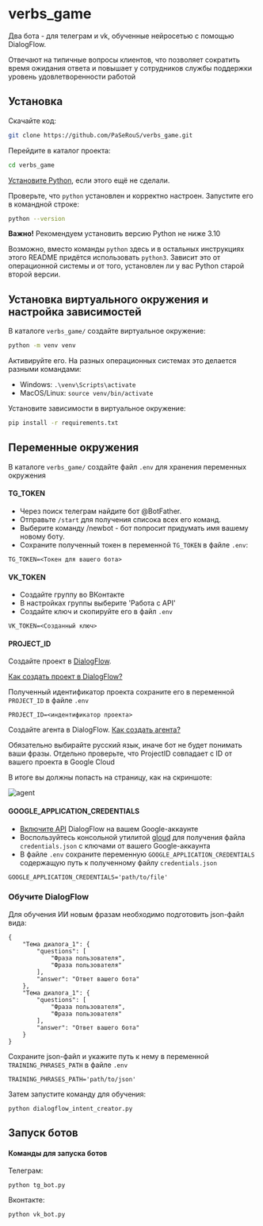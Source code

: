 # verbs_game

Два бота - для телеграм и vk, обученные нейросетью с помощью DialogFlow.

Отвечают на типичные вопросы клиентов, что позволяет сократить время ожидания ответа и повышает у сотрудников службы поддержки 
уровень удовлетворенности работой

## Установка

Скачайте код:
```sh
git clone https://github.com/PaSeRouS/verbs_game.git
```

Перейдите в каталог проекта:
```sh
cd verbs_game
```

[Установите Python](https://www.python.org/), если этого ещё не сделали.

Проверьте, что `python` установлен и корректно настроен. Запустите его в командной строке:
```sh
python --version
```
**Важно!** Рекомендуем установить версию Python не ниже 3.10

Возможно, вместо команды `python` здесь и в остальных инструкциях этого README придётся использовать `python3`.
Зависит это от операционной системы и от того, установлен ли у вас Python старой второй версии.

## Установка виртуального окружения и настройка зависимостей
В каталоге `verbs_game/` создайте виртуальное окружение:
```sh
python -m venv venv
```
Активируйте его. На разных операционных системах это делается разными командами:

- Windows: `.\venv\Scripts\activate`
- MacOS/Linux: `source venv/bin/activate`


Установите зависимости в виртуальное окружение:
```sh
pip install -r requirements.txt
```
## Переменные окружения
В каталоге `verbs_game/` создайте файл `.env` для хранения переменных окружения

#### TG_TOKEN
* Через поиск телеграм найдите бот @BotFather. 
* Отправьте `/start` для получения списока всех его команд.
* Выберите команду /newbot - бот попросит придумать имя вашему новому боту. 
* Сохраните полученный токен в переменной `TG_TOKEN` в файле `.env`:

```
TG_TOKEN=<Токен для вашего бота>
```

#### VK_TOKEN
* Создайте группу во ВКонтакте
* В настройках группы выберите 'Работа с API'
* Создайте ключ и скопируйте его в файл `.env`

```
VK_TOKEN=<Созданный ключ>
```

#### PROJECT_ID

Создайте проект в [DialogFlow](https://dialogflow.cloud.google.com/#/login).<br>

[Как создать проект в DialogFlow?](https://cloud.google.com/dialogflow/docs/quick/setup)<br>

Полученный идентификатор проекта сохраните его в переменной `PROJECT_ID` в файле `.env`

```
PROJECT_ID=<индентификатор проекта>
```

Создайте агента в DialogFlow. [Как создать агента?](https://cloud.google.com/dialogflow/docs/quick/build-agent)

Обязательно выбирайте русский язык, иначе бот не будет понимать ваши фразы. Отдельно проверьте, что ProjectID совпадает с ID от вашего проекта в Google Cloud

В итоге вы должны попасть на страницу, как на скриншоте:

![agent](https://dvmn.org/media/agent.png)

#### GOOGLE_APPLICATION_CREDENTIALS

* [Включите API](https://cloud.google.com/dialogflow/es/docs/quick/setup#api) DialogFlow на вашем Google-аккаунте
* Воспользуйтесь консольной утилитой [gloud](https://cloud.google.com/dialogflow/es/docs/quick/setup#sdk) для получения
файла `credentials.json` с ключами от вашего Google-аккаунта
* В файле `.env` сохраните переменную `GOOGLE_APPLICATION_CREDENTIALS` содержащую путь к полученному файлу `credentials.json`

```
GOOGLE_APPLICATION_CREDENTIALS='path/to/file'
```
### Обучите DialogFlow

Для обучения ИИ новым фразам необходимо подготовить json-файл вида:
```
{
    "Тема диалога_1": {
        "questions": [
            "Фраза пользователя",
            "Фраза пользователя"
        ],
        "answer": "Ответ вашего бота"
    },
    "Тема диалога_1": {
        "questions": [
            "Фраза пользователя",
            "Фраза пользователя"
        ],
        "answer": "Ответ вашего бота"
    }
}
```
Сохраните json-файл и укажите путь к нему в переменной `TRAINING_PHRASES_PATH` в файле `.env`

```
TRAINING_PHRASES_PATH='path/to/json'
```

Затем запустите команду для обучения:
```
python dialogflow_intent_creator.py
```

## Запуск ботов
#### Команды для запуска ботов
Телеграм:
```
python tg_bot.py
```
Вконтакте:
```
python vk_bot.py
```
 
